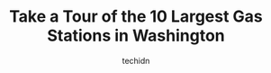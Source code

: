 ---
layout: ampstory
image: https://i0.wp.com/paketmu.com/wp-content/uploads/2023/06/shell-0-in-washington-1686366713.jpeg?resize=640,853
author: techidn
featured: false
description: Explore the diverse Gas Station scene in Washington, home to an incredible selection of 10 establishments catering to every taste. Whether youre in search of iconic favorites or undiscovere
title: Take a Tour of the 10 Largest Gas Stations in Washington
cover:
   title: Take a Tour of the 10 Largest Gas Stations in Washington
   subtitle: RICKPATE
   background: https://paketmu.com/wp-content/uploads/2023/06/shell-0-in-washington-1686366713.jpeg

pages: 
 - layout: thirds
   top: <h1>#1 Shrees Truck Stop & Gas Station - Shaans Autos</h1>
   bottom: "<p>About the best thing I can say about this place is that they are open 24/7. The diesel islands are filthy. The garbage cans are all overflowing, consequently, there is tr</p>"
   background: https://paketmu.com/wp-content/uploads/2023/06/shell-1-in-washington-1686366714.jpeg
   backgroundblur: true
 - layout: thirds
   top: <h1>#2 Shell</h1>
   bottom: "<p>Scammers and thieves. They do not show total on the credit card terminal and do not provide receipt. They provided the receipt grudgingly when asked. I see $9.99 charged </p>"
   background: https://paketmu.com/wp-content/uploads/2023/06/shell-2-in-washington-1686366715.jpeg
   cta:
      link: https://paketmu.com/take-a-tour-of-the-10-largest-gas-stations-in-washington/
      text: Take a Tour of the 10 Largest Gas Stations in Washington
 - layout: thirds
   top: <h1>#3 Shell</h1>
   bottom: "<p>Parking can b difficult by the truck wash. Best get one early, pay to park can be expensive!,restrooms are clean most times,  no dine in and no showers  - ( ... nice selec</p>"
   background: https://paketmu.com/wp-content/uploads/2023/06/shell-3-in-washington-1686366715.jpeg
   cta:
      link: https://paketmu.com/take-a-tour-of-the-10-largest-gas-stations-in-washington/
      text: Take a Tour of the 10 Largest Gas Stations in Washington
 - layout: thirds
   top: <h1>#4 Chevron</h1>
   bottom: "<p>2130 164th St SW, Lynnwood, WA 98087, United States</p>"
   background: https://images.unsplash.com/photo-1620421680010-0766ff230392?ixlib=rb-4.0.3&ixid=MnwxMjA3fDB8MHxwaG90by1wYWdlfHx8fGVufDB8fHx8&auto=format&fit=crop&w=640&h=853&q=80
   cta:
      link: https://paketmu.com/take-a-tour-of-the-10-largest-gas-stations-in-washington/
      text: Take a Tour of the 10 Largest Gas Stations in Washington
 - layout: thirds
   top: <h1>#5 Gas Station</h1>
   bottom: "<p>765 Rainier Ave S, Renton, WA 98057, United States</p>"
   background: https://images.unsplash.com/photo-1549241520-425e3dfc01cb?ixlib=rb-4.0.3&ixid=MnwxMjA3fDB8MHxwaG90by1wYWdlfHx8fGVufDB8fHx8&auto=format&fit=crop&w=640&h=853&q=80
   cta:
      link: https://paketmu.com/take-a-tour-of-the-10-largest-gas-stations-in-washington/
      text: Take a Tour of the 10 Largest Gas Stations in Washington
 - layout: thirds
   top: <h1>#6 Shell</h1>
   bottom: "<p>9525 14th Ave S, Seattle, WA 98108, United States</p>"
   background: https://images.unsplash.com/photo-1488554378835-f7acf46e6c98?ixlib=rb-4.0.3&ixid=MnwxMjA3fDB8MHxwaG90by1wYWdlfHx8fGVufDB8fHx8&auto=format&fit=crop&w=640&h=853&q=80
   cta:
      link: https://paketmu.com/take-a-tour-of-the-10-largest-gas-stations-in-washington/
      text: Take a Tour of the 10 Largest Gas Stations in Washington
 - layout: thirds
   top: <h1>#7 ARCO</h1>
   bottom: "<p>2233 WA-530, Arlington, WA 98223, United States</p>"
   background: https://images.unsplash.com/photo-1632260260864-caf7fde5ec36?ixlib=rb-4.0.3&ixid=MnwxMjA3fDB8MHxwaG90by1wYWdlfHx8fGVufDB8fHx8&auto=format&fit=crop&w=640&h=853&q=80
   cta:
      link: https://paketmu.com/take-a-tour-of-the-10-largest-gas-stations-in-washington/
      text: Take a Tour of the 10 Largest Gas Stations in Washington
 - layout: thirds
   middle: Continue reading...
   background: https://images.unsplash.com/photo-1515405295579-ba7b45403062?ixlib=rb-4.0.3&ixid=MnwxMjA3fDB8MHxwaG90by1wYWdlfHx8fGVufDB8fHx8&auto=format&fit=crop&w=640&h=853&q=80
   cta:
      link: https://paketmu.com/take-a-tour-of-the-10-largest-gas-stations-in-washington/
      text: Take a Tour of the 10 Largest Gas Stations in Washington
      
---